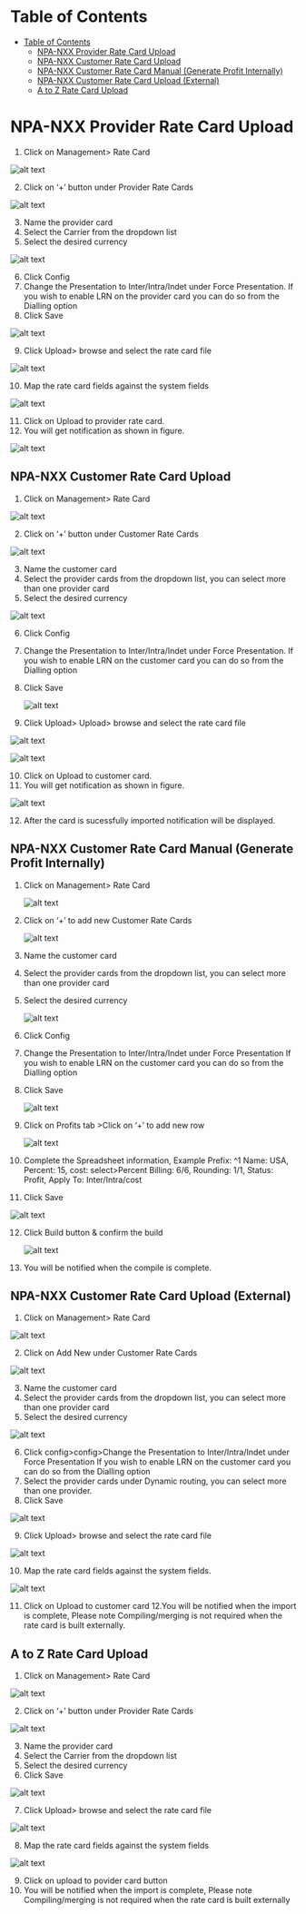 # Table of Contents

* [Table of Contents](#table-of-contents)
  * [NPA-NXX Provider Rate Card Upload](#npa-nxx-provider-rate-card-upload)
  * [NPA-NXX Customer Rate Card Upload](#npa-nxx-customer-rate-card-upload)
  * [NPA-NXX Customer Rate Card Manual (Generate Profit Internally)](#npa-nxx-customer-rate-card-manual-generate-profit-internally)
  * [NPA-NXX Customer Rate Card Upload (External)](#npa-nxx-customer-rate-card-upload-external)
  * [A to Z Rate Card Upload](#a-to-z-rate-card-upload)


# NPA-NXX Provider Rate Card Upload

1. Click on Management> Rate Card

  ![alt text][pcard-1] 

2. Click on ‘+’ button under Provider Rate Cards

  ![alt text][pcard-2]

3. Name the provider card
4. Select the Carrier from the dropdown list
5. Select the desired currency

  ![alt text][pcard-3]

6. Click Config
7. Change the Presentation to Inter/Intra/Indet under Force Presentation. If you wish to enable LRN on the provider card you can do so      from the Dialling option
8. Click Save

  ![alt text][pcard-4]

9. Click Upload> browse and select the rate card file

  ![alt text][pcard-5]
  
10. Map the rate card fields against the system fields

  ![alt text][pcard-6]

11. Click on Upload to provider rate card.
12. You will get notification as shown in figure.

![alt text][pcard-7]


## NPA-NXX Customer Rate Card Upload

1. Click on Management> Rate Card

  ![alt text][ccard-1] 

2. Click on ‘+’ button under Customer Rate Cards

  ![alt text][ccard-2] 

3. Name the customer card
4. Select the provider cards from the dropdown list, you can select more than one provider card
5. Select the desired currency

  ![alt text][ccard-3] 

6. Click Config
7. Change the Presentation to Inter/Intra/Indet under Force Presentation.
  If you wish to enable LRN on the customer card you can do so from the Dialling option
8. Click Save

   ![alt text][ccard-4]

9. Click Upload> Upload> browse and select the rate card file

 ![alt text][ccard-5] 
  
 ![alt text][ccard-6] 

10. Click on Upload to customer card. 
11. You will get notification as shown in figure.

 ![alt text][ccard-7] 

12. After the card is sucessfully imported notification will be displayed.

## NPA-NXX Customer Rate Card Manual (Generate Profit Internally)

1. Click on Management> Rate Card
     
     ![alt text][ccard-8] 

2. Click on ‘+’ to add new Customer Rate Cards
                       
     ![alt text][ccard-9] 
                       
3. Name the customer card
4. Select the provider cards from the dropdown list, you can select more than one provider card
5. Select the desired currency
        
     ![alt text][ccard-10] 
         
6. Click Config
7. Change the Presentation to Inter/Intra/Indet under Force Presentation If you wish to enable LRN on the customer card you can do so
   from the Dialling option
8. Click Save
   
   ![alt text][ccard-11] 
   
9. Click on Profits tab >Click on ‘+’ to add new row
   
   ![alt text][ccard-12] 
   
10. Complete the Spreadsheet information, Example Prefix: ^1 Name: USA, Percent: 15, cost: select>Percent Billing: 6/6, Rounding: 1/1,       Status: Profit, Apply To: Inter/Intra/cost
11. Click Save
   
   ![alt text][ccard-13] 
   
12. Click Build button & confirm the build
    
    ![alt text][ccard-14] 

13. You will be notified when the compile is complete.


## NPA-NXX Customer Rate Card Upload (External)

1. Click on Management> Rate Card

![alt text][ccard-15] 

2. Click on Add New under Customer Rate Cards

![alt text][ccard-16] 

3. Name the customer card
4. Select the provider cards from the dropdown list, you can select more than one provider card
5. Select the desired currency

![alt text][ccard-17] 

6. Click config>config>Change the Presentation to Inter/Intra/Indet under Force Presentation If you wish to enable LRN on the customer card you can do so from the Dialling option
7. Select the provider cards under Dynamic routing, you can select more than one provider.
8. Click Save

![alt text][ccard-18] 

9. Click Upload> browse and select the rate card file

![alt text][ccard-19] 

10. Map the rate card fields against the system fields.

![alt text][ccard-20] 

11. Click on Upload to customer card
12.You will be notified when the import is complete, Please note Compiling/merging is not required when the rate card is built externally.

## A to Z Rate Card Upload

1. Click on Management> Rate Card

![alt text][ccard-21] 

2. Click on ‘+’ button under Provider Rate Cards

![alt text][ccard-22] 

3. Name the provider card
4. Select the Carrier from the dropdown list
5. Select the desired currency
6. Click Save

![alt text][ccard-23] 

7. Click Upload> browse and select the rate card file

![alt text][ccard-24] 

8. Map the rate card fields against the system fields

![alt text][ccard-25] 

9. Click on upload to povider card button
10. You will be notified when the import is complete, Please note Compiling/merging is not required when the rate card is built externally



[pcard-1]: https://raw.githubusercontent.com/digipigeon/connexcs-user-docs/master/new-images/132.png "pcard-1"
[pcard-2]: https://raw.githubusercontent.com/digipigeon/connexcs-user-docs/master/new-images/133.png "pcard-2"
[pcard-3]: https://raw.githubusercontent.com/digipigeon/connexcs-user-docs/master/new-images/134.png "pcard-3"

[pcard-4]: https://raw.githubusercontent.com/digipigeon/connexcs-user-docs/master/new-images/135.png "pcard-4"
[pcard-5]: https://raw.githubusercontent.com/digipigeon/connexcs-user-docs/master/new-images/136.png "pcard-5"
[pcard-6]: https://raw.githubusercontent.com/digipigeon/connexcs-user-docs/master/new-images/137.png "pcard-6"
[pcard-7]: https://raw.githubusercontent.com/digipigeon/connexcs-user-docs/master/new-images/138.png "pcard-7"

[ccard-1]: https://raw.githubusercontent.com/digipigeon/connexcs-user-docs/master/new-images/139.png "ccard-1"
[ccard-2]: https://raw.githubusercontent.com/digipigeon/connexcs-user-docs/master/new-images/140.png "ccard-2"
[ccard-3]: https://raw.githubusercontent.com/digipigeon/connexcs-user-docs/master/new-images/141.png "ccard-3"
[ccard-4]: https://raw.githubusercontent.com/digipigeon/connexcs-user-docs/master/new-images/142.png "ccard-4"
[ccard-5]: https://raw.githubusercontent.com/digipigeon/connexcs-user-docs/master/new-images/143.png "ccard-5"
[ccard-6]: https://raw.githubusercontent.com/digipigeon/connexcs-user-docs/master/new-images/144.png "ccard-6"
[ccard-7]: https://raw.githubusercontent.com/digipigeon/connexcs-user-docs/master/new-images/145.png "ccard-7"

[ccard-8]: https://raw.githubusercontent.com/digipigeon/connexcs-user-docs/master/new-images/146.png "ccard-8"
[ccard-9]: https://raw.githubusercontent.com/digipigeon/connexcs-user-docs/master/new-images/147.png "ccard-9"
[ccard-10]: https://raw.githubusercontent.com/digipigeon/connexcs-user-docs/master/new-images/148.png "ccard-10"
[ccard-11]: https://raw.githubusercontent.com/digipigeon/connexcs-user-docs/master/new-images/149.png "ccard-11"
[ccard-12]: https://raw.githubusercontent.com/digipigeon/connexcs-user-docs/master/new-images/150.png "ccard-12"
[ccard-13]: https://raw.githubusercontent.com/digipigeon/connexcs-user-docs/master/new-images/151.png "ccard-13"
[ccard-14]: https://raw.githubusercontent.com/digipigeon/connexcs-user-docs/master/new-images/152.png "ccard-14"

[ccard-15]: https://raw.githubusercontent.com/digipigeon/connexcs-user-docs/master/new-images/153.png "ccard-15"
[ccard-16]: https://raw.githubusercontent.com/digipigeon/connexcs-user-docs/master/new-images/154.png "ccard-16"
[ccard-17]: https://raw.githubusercontent.com/digipigeon/connexcs-user-docs/master/new-images/155.png "ccard-17"
[ccard-18]: https://raw.githubusercontent.com/digipigeon/connexcs-user-docs/master/new-images/156.png "ccard-18"
[ccard-19]: https://raw.githubusercontent.com/digipigeon/connexcs-user-docs/master/new-images/157.png "ccard-19"
[ccard-20]: https://raw.githubusercontent.com/digipigeon/connexcs-user-docs/master/new-images/158.png "ccard-20"

[ccard-21]: https://raw.githubusercontent.com/digipigeon/connexcs-user-docs/master/new-images/159.png "ccard-21"
[ccard-22]: https://raw.githubusercontent.com/digipigeon/connexcs-user-docs/master/new-images/160.png "ccard-22"
[ccard-23]: https://raw.githubusercontent.com/digipigeon/connexcs-user-docs/master/new-images/161.png "ccard-23"
[ccard-24]: https://raw.githubusercontent.com/digipigeon/connexcs-user-docs/master/new-images/162.png "ccard-24"
[ccard-25]: https://raw.githubusercontent.com/digipigeon/connexcs-user-docs/master/new-images/163.png "ccard-25"


[map8]: https://raw.githubusercontent.com/digipigeon/connexcs-user-docs/master/new-img/map8.png "map8"
[map9]: https://raw.githubusercontent.com/digipigeon/connexcs-user-docs/master/new-img/map9.png "map9"
[map10]: https://raw.githubusercontent.com/digipigeon/connexcs-user-docs/master/new-img/map10.png "map10"
[map11]: https://raw.githubusercontent.com/digipigeon/connexcs-user-docs/master/new-img/map11.png "map11"
[map12]: https://raw.githubusercontent.com/digipigeon/connexcs-user-docs/master/new-img/map12.png "map12"



[map-giff]: https://raw.githubusercontent.com/digipigeon/connexcs-user-docs/master/new-img/map-giff.gif "map-giff"
